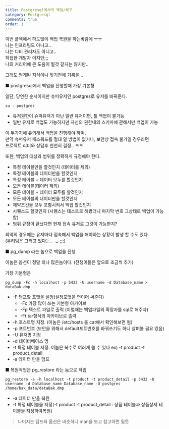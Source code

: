 ```yaml
---
title: Postgresql에서의 백업/복구
category: Postgresql
comments: true
order: 1
---
```


이번 플젝에서 하도많이 백업 복원을 하는바람에 ㅜㅜ  
나는 인프라팀도 아니고..  
나는 디비 관리자도 아니고..  
허접한 개발자 이지만;;;  
나의 커리어에 큰 도움이 될것 같지는 않지만..  

그래도 얻게된 지식이니 잊기전에 기록을...  

■ postgresql에서 백업을 진행할때 가장 기본형

일단, 당연한 순서이지만
슈퍼유저인 postgres로 유저를 바꿔준다.
```git
su - postgres
```
- 유저권한이 슈퍼유저가 아닌 일반 유저이면, 풀 백업이 불가능
- 일반 유저로 백업도 가능하지만 자신의 권한내의 스키마에 관해서만 백업이 가능

이 두가지에 유의해서 백업을 진행해야 하며,  
만약 슈퍼유저 패스워드를 절대 알 방법이 없거나, 보안상 접속 불가일 경우라면  
프로젝트 리더와 상담후 천천히 결정.. ㅋㅋ  

또한, 백업의 대상과 범위를 정확하게 규정해야 한다.  
- 특정 테이블만을 할것인지 (데이터를 제외)
- 특정 테이블의 데이터만을 할것인지
- 특정 테이블 + 데이터 모두를 할것인지
- 모든 테이블(데이터 제외)
- 모든 테이블 + 데이터 모두를 할것인지
- 모든 테이블의 데이터만을 할것인지
- 제약조건을 모두 포함시켜서 백업 할것인지
- 시퀜스도 할것인지 (시퀜스는 테스트로 해봤더니 마지막 번호 그상태로 백업이 가능함)
- 범위 규정이 끝났다면 현재 접속 유저로 그것이 가능한지?

최악의 경우에는 유저마다 접속해서 백업을 해야하는 상황이 발생 할 수도 있다.  
(우리팀은 그러고 있다는.. -_-;;;)  

■ pg_dump 라는 놈으로 백업을 진행  

이놈은 옵션이 정말 꾀나 많은놈이다. 
(잔챙이들은 앞으로 조금씩 추가)

가장 기본형은

```git
pg_dump -Fc -h localhost -p 5432 -U username -d Database_name > dataBak.dmp
```
-  -F 덤프할 포맷을 설정(설정포맷을 연이어 써준다)
    - -Fc 가장 많이 쓰는 기본형 아카이브
    - -Fp 텍스트 파일로 출력 (이럴때는 백업파일의 확장자를 sql로 해주자)
    - -Ft tar형식의 아카이브로 출력
- -h 호스트명 지정. (이놈은 /etc/hosts 를 cat해서 확인해보면 됨)
- -p 포트번호 (보안을 위해서 default포트번호를 바꿔쓰기도 하니 살펴볼 필요 있음)
- -U 유저명 지정
- -d 데이터베이스 명
- -t 특정 테이블 지정. 이놈은 복수로 여러개 쓸 수 있다 ex) -t product -t product_detail 
- -a 데이터 만을 덤프


■ 복원작업은 pg_restore 라는 놈으로 작업

```git
pg_restore -a -h localhost -t product -t product_detail -p 5432 -U username -d Database_name Database_name -U postgres /home/bak_data/dataBak.dmp
```
- -a 데이터 만을 복원
- -t 특정 테이블을 지정(-t product -t product_detail : 상품 테이블과 상품상세 테이블을 지정하여복원)  
>나머지는 덤프와 옵션은 비슷하니 man을 보고 참고하면 될듯


